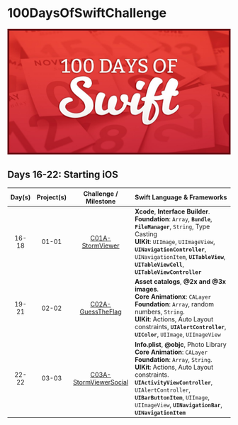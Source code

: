 # 100DaysOfSwiftChallenge

![100 Days of Swift challenge](resources/images/100DaysOfSwift.jpg)

## Days 16-22: Starting iOS

| Day(s) | Project(s) | Challenge / Milestone | Swift Language & Frameworks |
| :-----: | :-----: | :--------------: | :-------------------------- |
| 16-18 | 01-01  | [C01A-StormViewer](<https://github.com/ignasiperez/100DaysOfSwiftChallenge/tree/master/D16_18-P01_01-C01A-StormViewer>) | **Xcode**, **Interface Builder**. <br/> **Foundation**: `Array`, **`Bundle`**, **`FileManager`**, `String`, Type Casting <br/> **UIKit**: `UIImage`, `UIImageView`, **`UINavigationController`**, `UINavigationItem`, **`UITableView`**, **`UITableViewCell`**, **`UITableViewController`** |
| 19-21 | 02-02  | [C02A-GuessTheFlag](<https://github.com/ignasiperez/100DaysOfSwiftChallenge/tree/master/D19-21-P02_02-C02A-GuessTheFlag>) | **Asset catalogs**, **@2x and @3x images**. <br/> **Core Animationx**: `CALayer` <br/> **Foundation**: `Array`, random numbers, `String`. <br/> **UIKit**: Actions, Auto Layout constraints, **`UIAlertController`**, **`UIColor`**, `UIImage`, `UIImageView`|
| 22-22 | 03-03  | [C03A-StormViewerSocial](<https://github.com/ignasiperez/100DaysOfSwiftChallenge/tree/master/D22_22-P03_03-C03A-StormViewerSocial>) | **Info.plist**, **@objc**, Photo Library  <br/> **Core Animation**:  `CALayer` <br/> **Foundation**: `Array`, `String`. <br/> **UIKit**: Actions, Auto Layout constraints. **`UIActivityViewController`**, `UIAlertController`, **`UIBarButtonItem`**, `UIImage`, `UIImageView`, **`UINavigationBar`**, **`UINavigationItem`**|
